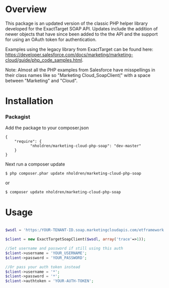 # Overview

This package is an updated version of the classic PHP helper library developed for the ExactTarget SOAP API. Updates include the addition of newer objects that have since been added to the the API and the support for using an OAuth token for authentication. 

Examples using the legacy library from ExactTarget can be found here: https://developer.salesforce.com/docs/marketing/marketing-cloud/guide/php_code_samples.html. 

Note: Almost all the PHP examples from Salesforce have misspellings in their class names like so "Marketing Cloud_SoapClient(" with a space between "Marketing" and "Cloud". 

# Installation  

### Packagist

Add the package to your composer.json

```
{
    "require": {
           "nholdren/marketing-cloud-php-soap": "dev-master"
    }
}
```

Next run a composer update

```
$ php composer.phar update nholdren/marketing-cloud-php-soap
```

or 

```
$ composer update nholdren/marketing-cloud-php-soap
```

# Usage

```php

$wsdl = 'https:/YOUR-TENANT-ID.soap.marketingcloudapis.com/etframework.wsdl';

$client = new ExactTargetSoapClient($wsdl, array('trace'=>1));

//Set username and password if still using this auth
$client->username = 'YOUR_USERNAME';
$client->password = 'YOUR_PASSWORD';

//Or pass your auth token instead 
$client->username = '*';
$client->password = '*';
$client->authtoken = 'YOUR-AUTH-TOKEN';        
        
```